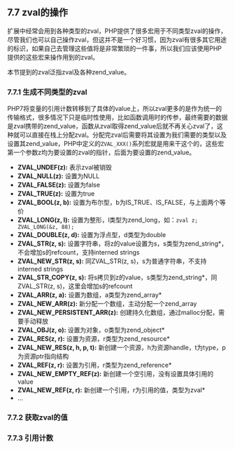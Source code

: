## 7.7 zval的操作
扩展中经常会用到各种类型的zval，PHP提供了很多宏用于不同类型zval的操作，尽管我们也可以自己操作zval，但这并不是一个好习惯，因为zval有很多其它用途的标识，如果自己去管理这些值将是非常繁琐的一件事，所以我们应该使用PHP提供的这些宏来操作用到的zval。

本节提到的zval泛指zval及各种zend_value。

### 7.7.1 生成不同类型的zval
PHP7将变量的引用计数转移到了具体的value上，所以zval更多的是作为统一的传输格式，很多情况下只是临时性使用，比如函数调用时的传参，最终需要的数据是zval携带的zend_value，函数从zval取得zend_value后就不再关心zval了，这种就可以直接在栈上分配zval。分配完zval后需要将其设置为我们需要的类型以及设置其zend_value，PHP中定义的`ZVAL_XXX()`系列宏就是用来干这个的，这些宏第一个参数z均为要设置的zval的指针，后面为要设置的zend_value。

* __ZVAL_UNDEF(z):__ 表示zval被销毁
* __ZVAL_NULL(z):__ 设置为NULL
* __ZVAL_FALSE(z):__ 设置为false
* __ZVAL_TRUE(z):__ 设置为true
* __ZVAL_BOOL(z, b):__ 设置为布尔型，b为IS_TRUE、IS_FALSE，与上面两个等价
* __ZVAL_LONG(z, l):__ 设置为整形，l类型为zend_long，如：`zval z; ZVAL_LONG(&z, 88);`
* __ZVAL_DOUBLE(z, d):__ 设置为浮点型，d类型为double
* __ZVAL_STR(z, s):__ 设置字符串，将z的value设置为s，s类型为zend_string*，不会增加s的refcount，支持interned strings
* __ZVAL_NEW_STR(z, s):__ 同ZVAL_STR(z, s)，s为普通字符串，不支持interned strings
* __ZVAL_STR_COPY(z, s):__ 将s拷贝到z的value，s类型为zend_string*，同ZVAL_STR(z, s)，这里会增加s的refcount
* __ZVAL_ARR(z, a):__ 设置为数组，a类型为zend_array*
* __ZVAL_NEW_ARR(z):__ 新分配一个数组，主动分配一个zend_array
* __ZVAL_NEW_PERSISTENT_ARR(z):__ 创建持久化数组，通过malloc分配，需要手动释放
* __ZVAL_OBJ(z, o):__ 设置为对象，o类型为zend_object*
* __ZVAL_RES(z, r):__ 设置为资源，r类型为zend_resource*
* __ZVAL_NEW_RES(z, h, p, t):__ 新创建一个资源，h为资源handle，t为type，p为资源ptr指向结构
* __ZVAL_REF(z, r):__ 设置为引用，r类型为zend_reference*
* __ZVAL_NEW_EMPTY_REF(z):__ 新创建一个空引用，没有设置具体引用的value
* __ZVAL_NEW_REF(z, r):__ 新创建一个引用，r为引用的值，类型为zval*
* ...

### 7.7.2 获取zval的值

### 7.7.3 引用计数

